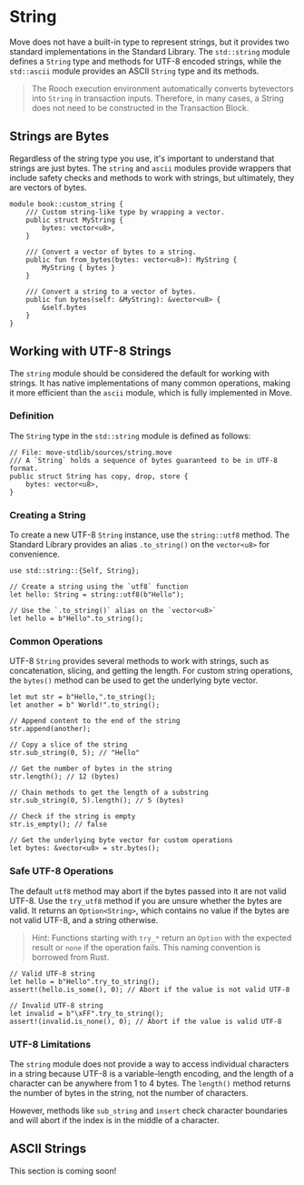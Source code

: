 # String

Move does not have a built-in type to represent strings, but it provides two standard implementations in the Standard Library. The `std::string` module defines a `String` type and methods for UTF-8 encoded strings, while the `std::ascii` module provides an ASCII `String` type and its methods.

> The Rooch execution environment automatically converts bytevectors into `String` in transaction inputs. Therefore, in many cases, a String does not need to be constructed in the Transaction Block.

## Strings are Bytes

Regardless of the string type you use, it's important to understand that strings are just bytes. The `string` and `ascii` modules provide wrappers that include safety checks and methods to work with strings, but ultimately, they are vectors of bytes.

```move
module book::custom_string {
    /// Custom string-like type by wrapping a vector.
    public struct MyString {
        bytes: vector<u8>,
    }

    /// Convert a vector of bytes to a string.
    public fun from_bytes(bytes: vector<u8>): MyString {
        MyString { bytes }
    }

    /// Convert a string to a vector of bytes.
    public fun bytes(self: &MyString): &vector<u8> {
        &self.bytes
    }
}
```

## Working with UTF-8 Strings

The `string` module should be considered the default for working with strings. It has native implementations of many common operations, making it more efficient than the `ascii` module, which is fully implemented in Move.

### Definition

The `String` type in the `std::string` module is defined as follows:

```move
// File: move-stdlib/sources/string.move
/// A `String` holds a sequence of bytes guaranteed to be in UTF-8 format.
public struct String has copy, drop, store {
    bytes: vector<u8>,
}
```

### Creating a String

To create a new UTF-8 `String` instance, use the `string::utf8` method. The Standard Library provides an alias `.to_string()` on the `vector<u8>` for convenience.

```move
use std::string::{Self, String};

// Create a string using the `utf8` function
let hello: String = string::utf8(b"Hello");

// Use the `.to_string()` alias on the `vector<u8>`
let hello = b"Hello".to_string();
```

### Common Operations

UTF-8 `String` provides several methods to work with strings, such as concatenation, slicing, and getting the length. For custom string operations, the `bytes()` method can be used to get the underlying byte vector.

```move
let mut str = b"Hello,".to_string();
let another = b" World!".to_string();

// Append content to the end of the string
str.append(another);

// Copy a slice of the string
str.sub_string(0, 5); // "Hello"

// Get the number of bytes in the string
str.length(); // 12 (bytes)

// Chain methods to get the length of a substring
str.sub_string(0, 5).length(); // 5 (bytes)

// Check if the string is empty
str.is_empty(); // false

// Get the underlying byte vector for custom operations
let bytes: &vector<u8> = str.bytes();
```

### Safe UTF-8 Operations

The default `utf8` method may abort if the bytes passed into it are not valid UTF-8. Use the `try_utf8` method if you are unsure whether the bytes are valid. It returns an `Option<String>`, which contains no value if the bytes are not valid UTF-8, and a string otherwise.

> Hint: Functions starting with `try_*` return an `Option` with the expected result or `none` if the operation fails. This naming convention is borrowed from Rust.

```move
// Valid UTF-8 string
let hello = b"Hello".try_to_string();
assert!(hello.is_some(), 0); // Abort if the value is not valid UTF-8

// Invalid UTF-8 string
let invalid = b"\xFF".try_to_string();
assert!(invalid.is_none(), 0); // Abort if the value is valid UTF-8
```

### UTF-8 Limitations

The `string` module does not provide a way to access individual characters in a string because UTF-8 is a variable-length encoding, and the length of a character can be anywhere from 1 to 4 bytes. The `length()` method returns the number of bytes in the string, not the number of characters.

However, methods like `sub_string` and `insert` check character boundaries and will abort if the index is in the middle of a character.

## ASCII Strings

This section is coming soon!

